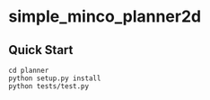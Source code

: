 # simple_minco_planner2d

## Quick Start

```
cd planner
python setup.py install
python tests/test.py
```
